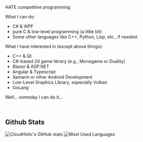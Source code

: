 HATE competitive programming

What I can do:
  - C# & WPF
  - pure C & low-level programming (a little bit)
  - Some other languages like C++, Python, Lisp, etc., if needed.

What I have interested in (except above things):
  - C++ & Qt
  - C#-based 2d game library (e.g., Monogame or Duality)
  - Blazor & ASP.NET
  - Angular & Typescript
  - Xamarin or other Android Development
  - Low-Level Graphics Library, especially Vulkan
  - GoLang

Well... someday I can do it...

<br/>

Github Stats
------------

![CloudHolic's GitHub stats](https://github-readme-stats.vercel.app/api?username=CloudHolic&count_private=true&show_icons=true)
![Most Used Languages](https://github-readme-stats.vercel.app/api/top-langs/?username=CloudHolic&layout=compact)
